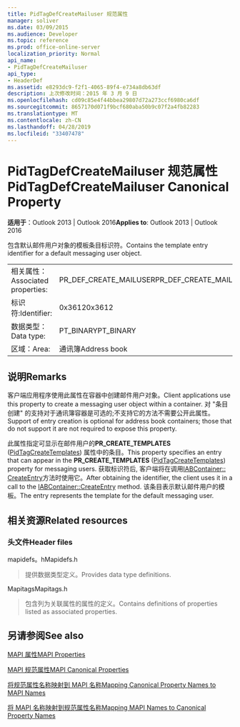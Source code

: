 ```yaml
---
title: PidTagDefCreateMailuser 规范属性
manager: soliver
ms.date: 03/09/2015
ms.audience: Developer
ms.topic: reference
ms.prod: office-online-server
localization_priority: Normal
api_name:
- PidTagDefCreateMailuser
api_type:
- HeaderDef
ms.assetid: e8293dc9-f2f1-4065-89f4-e734a8db63df
description: 上次修改时间：2015 年 3 月 9 日
ms.openlocfilehash: cd09c85e4f44bbea29807d72a273ccf6980ca6df
ms.sourcegitcommit: 8657170d071f9bcf680aba50b9c07f2a4fb82283
ms.translationtype: MT
ms.contentlocale: zh-CN
ms.lasthandoff: 04/28/2019
ms.locfileid: "33407478"
---
```

# <a name="pidtagdefcreatemailuser-canonical-property"></a><span data-ttu-id="2f6f3-103">PidTagDefCreateMailuser 规范属性</span><span class="sxs-lookup"><span data-stu-id="2f6f3-103">PidTagDefCreateMailuser Canonical Property</span></span>

  
  
<span data-ttu-id="2f6f3-104">**适用于**：Outlook 2013 | Outlook 2016</span><span class="sxs-lookup"><span data-stu-id="2f6f3-104">**Applies to**: Outlook 2013 | Outlook 2016</span></span> 
  
<span data-ttu-id="2f6f3-105">包含默认邮件用户对象的模板条目标识符。</span><span class="sxs-lookup"><span data-stu-id="2f6f3-105">Contains the template entry identifier for a default messaging user object.</span></span> 
  
|||
|:-----|:-----|
|<span data-ttu-id="2f6f3-106">相关属性：</span><span class="sxs-lookup"><span data-stu-id="2f6f3-106">Associated properties:</span></span>  <br/> |<span data-ttu-id="2f6f3-107">PR_DEF_CREATE_MAILUSER</span><span class="sxs-lookup"><span data-stu-id="2f6f3-107">PR_DEF_CREATE_MAILUSER</span></span>  <br/> |
|<span data-ttu-id="2f6f3-108">标识符:</span><span class="sxs-lookup"><span data-stu-id="2f6f3-108">Identifier:</span></span>  <br/> |<span data-ttu-id="2f6f3-109">0x3612</span><span class="sxs-lookup"><span data-stu-id="2f6f3-109">0x3612</span></span>  <br/> |
|<span data-ttu-id="2f6f3-110">数据类型：</span><span class="sxs-lookup"><span data-stu-id="2f6f3-110">Data type:</span></span>  <br/> |<span data-ttu-id="2f6f3-111">PT_BINARY</span><span class="sxs-lookup"><span data-stu-id="2f6f3-111">PT_BINARY</span></span>  <br/> |
|<span data-ttu-id="2f6f3-112">区域：</span><span class="sxs-lookup"><span data-stu-id="2f6f3-112">Area:</span></span>  <br/> |<span data-ttu-id="2f6f3-113">通讯簿</span><span class="sxs-lookup"><span data-stu-id="2f6f3-113">Address book</span></span>  <br/> |
   
## <a name="remarks"></a><span data-ttu-id="2f6f3-114">说明</span><span class="sxs-lookup"><span data-stu-id="2f6f3-114">Remarks</span></span>

<span data-ttu-id="2f6f3-115">客户端应用程序使用此属性在容器中创建邮件用户对象。</span><span class="sxs-lookup"><span data-stu-id="2f6f3-115">Client applications use this property to create a messaging user object within a container.</span></span> <span data-ttu-id="2f6f3-116">对 "条目创建" 的支持对于通讯簿容器是可选的;不支持它的方法不需要公开此属性。</span><span class="sxs-lookup"><span data-stu-id="2f6f3-116">Support of entry creation is optional for address book containers; those that do not support it are not required to expose this property.</span></span> 
  
<span data-ttu-id="2f6f3-117">此属性指定可显示在邮件用户的**PR_CREATE_TEMPLATES** ([PidTagCreateTemplates](pidtagcreatetemplates-canonical-property.md)) 属性中的条目。</span><span class="sxs-lookup"><span data-stu-id="2f6f3-117">This property specifies an entry that can appear in the **PR_CREATE_TEMPLATES** ([PidTagCreateTemplates](pidtagcreatetemplates-canonical-property.md)) property for messaging users.</span></span> <span data-ttu-id="2f6f3-118">获取标识符后, 客户端将在调用[IABContainer:: CreateEntry](iabcontainer-createentry.md)方法时使用它。</span><span class="sxs-lookup"><span data-stu-id="2f6f3-118">After obtaining the identifier, the client uses it in a call to the [IABContainer::CreateEntry](iabcontainer-createentry.md) method.</span></span> <span data-ttu-id="2f6f3-119">该条目表示默认邮件用户的模板。</span><span class="sxs-lookup"><span data-stu-id="2f6f3-119">The entry represents the template for the default messaging user.</span></span> 
  
## <a name="related-resources"></a><span data-ttu-id="2f6f3-120">相关资源</span><span class="sxs-lookup"><span data-stu-id="2f6f3-120">Related resources</span></span>

### <a name="header-files"></a><span data-ttu-id="2f6f3-121">头文件</span><span class="sxs-lookup"><span data-stu-id="2f6f3-121">Header files</span></span>

<span data-ttu-id="2f6f3-122">mapidefs。h</span><span class="sxs-lookup"><span data-stu-id="2f6f3-122">Mapidefs.h</span></span>
  
> <span data-ttu-id="2f6f3-123">提供数据类型定义。</span><span class="sxs-lookup"><span data-stu-id="2f6f3-123">Provides data type definitions.</span></span>
    
<span data-ttu-id="2f6f3-124">Mapitags</span><span class="sxs-lookup"><span data-stu-id="2f6f3-124">Mapitags.h</span></span>
  
> <span data-ttu-id="2f6f3-125">包含列为关联属性的属性的定义。</span><span class="sxs-lookup"><span data-stu-id="2f6f3-125">Contains definitions of properties listed as associated properties.</span></span>
    
## <a name="see-also"></a><span data-ttu-id="2f6f3-126">另请参阅</span><span class="sxs-lookup"><span data-stu-id="2f6f3-126">See also</span></span>



[<span data-ttu-id="2f6f3-127">MAPI 属性</span><span class="sxs-lookup"><span data-stu-id="2f6f3-127">MAPI Properties</span></span>](mapi-properties.md)
  
[<span data-ttu-id="2f6f3-128">MAPI 规范属性</span><span class="sxs-lookup"><span data-stu-id="2f6f3-128">MAPI Canonical Properties</span></span>](mapi-canonical-properties.md)
  
[<span data-ttu-id="2f6f3-129">将规范属性名称映射到 MAPI 名称</span><span class="sxs-lookup"><span data-stu-id="2f6f3-129">Mapping Canonical Property Names to MAPI Names</span></span>](mapping-canonical-property-names-to-mapi-names.md)
  
[<span data-ttu-id="2f6f3-130">将 MAPI 名称映射到规范属性名称</span><span class="sxs-lookup"><span data-stu-id="2f6f3-130">Mapping MAPI Names to Canonical Property Names</span></span>](mapping-mapi-names-to-canonical-property-names.md)

